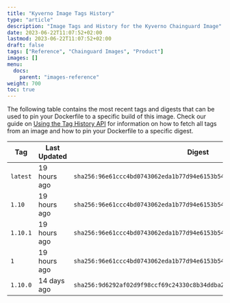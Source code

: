 ```yaml
---
title: "Kyverno Image Tags History"
type: "article"
description: "Image Tags and History for the Kyverno Chainguard Image"
date: 2023-06-22T11:07:52+02:00
lastmod: 2023-06-22T11:07:52+02:00
draft: false
tags: ["Reference", "Chainguard Images", "Product"]
images: []
menu:
  docs:
    parent: "images-reference"
weight: 700
toc: true
---
```


The following table contains the most recent tags and digests that can be used to pin your Dockerfile to a specific build of this image. Check our guide on [Using the Tag History API](/chainguard/chainguard-images/using-the-tag-history-api/) for information on how to fetch all tags from an image and how to pin your Dockerfile to a specific digest.

| Tag      | Last Updated | Digest                                                                    |
|----------|--------------|---------------------------------------------------------------------------|
| `latest` | 19 hours ago | `sha256:96e61ccc4bd0743062eda1b77d94e6153b54777e54ed92c0d4aae2a2e2c1b63f` |
| `1.10`   | 19 hours ago | `sha256:96e61ccc4bd0743062eda1b77d94e6153b54777e54ed92c0d4aae2a2e2c1b63f` |
| `1.10.1` | 19 hours ago | `sha256:96e61ccc4bd0743062eda1b77d94e6153b54777e54ed92c0d4aae2a2e2c1b63f` |
| `1`      | 19 hours ago | `sha256:96e61ccc4bd0743062eda1b77d94e6153b54777e54ed92c0d4aae2a2e2c1b63f` |
| `1.10.0` | 14 days ago  | `sha256:9d6292af02d9f98ccf69c24330c8b34ddba2452bb3ddb4e44d4ef26c5a918b3a` |
